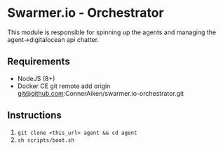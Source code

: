 # Swarmer.io - Orchestrator

This module is responsible for spinning up the agents and managing the agent->digitalocean api chatter.

## Requirements

- NodeJS (8+)
- Docker CE
git remote add origin git@github.com:ConnerAiken/swarmer.io-orchestrator.git

## Instructions

1) `git clone <this_url> agent && cd agent`  
2) `sh scripts/boot.sh`